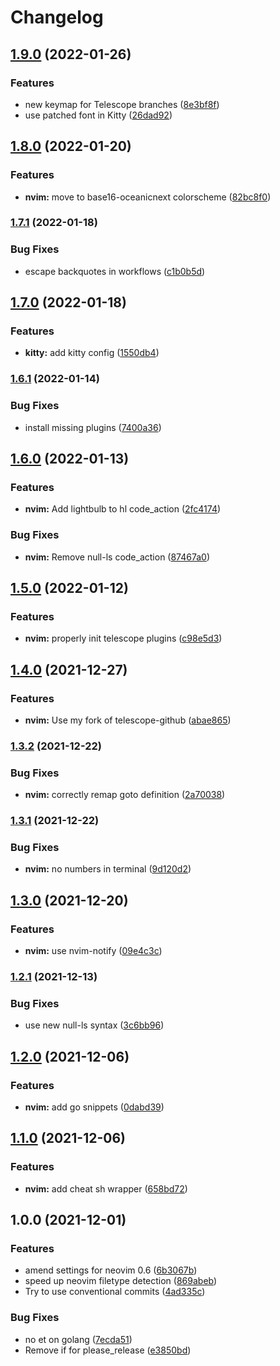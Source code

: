 # Changelog

## [1.9.0](https://www.github.com/sbulav/dotfiles/compare/v1.8.0...v1.9.0) (2022-01-26)


### Features

* new keymap for Telescope branches ([8e3bf8f](https://www.github.com/sbulav/dotfiles/commit/8e3bf8fa76719e1c31c601a7d49c02ab656d30e7))
* use patched font in Kitty ([26dad92](https://www.github.com/sbulav/dotfiles/commit/26dad926ff7f53ace8169a5b5b3b1a1fb8def4cb))

## [1.8.0](https://www.github.com/sbulav/dotfiles/compare/v1.7.1...v1.8.0) (2022-01-20)


### Features

* **nvim:** move to base16-oceanicnext colorscheme ([82bc8f0](https://www.github.com/sbulav/dotfiles/commit/82bc8f0c72144ce3b4c868361dfb5c1d7576e4bf))

### [1.7.1](https://www.github.com/sbulav/dotfiles/compare/v1.7.0...v1.7.1) (2022-01-18)


### Bug Fixes

* escape backquotes in workflows ([c1b0b5d](https://www.github.com/sbulav/dotfiles/commit/c1b0b5d18e08eb45b936b87959846e4998c165b3))

## [1.7.0](https://www.github.com/sbulav/dotfiles/compare/v1.6.1...v1.7.0) (2022-01-18)


### Features

* **kitty:** add kitty config ([1550db4](https://www.github.com/sbulav/dotfiles/commit/1550db41b10144818aba2a9424bd771f966b048b))

### [1.6.1](https://www.github.com/sbulav/dotfiles/compare/v1.6.0...v1.6.1) (2022-01-14)


### Bug Fixes

* install missing plugins ([7400a36](https://www.github.com/sbulav/dotfiles/commit/7400a3600993269bf6649b380d84e376364e57a5))

## [1.6.0](https://www.github.com/sbulav/dotfiles/compare/v1.5.0...v1.6.0) (2022-01-13)


### Features

* **nvim:** Add lightbulb to hl code_action ([2fc4174](https://www.github.com/sbulav/dotfiles/commit/2fc41740523b01deaef1d3a7a9e48c29536cc5f5))


### Bug Fixes

* **nvim:** Remove null-ls code_action ([87467a0](https://www.github.com/sbulav/dotfiles/commit/87467a0a84843fef83c8498bca5b4496fd81f9b2))

## [1.5.0](https://www.github.com/sbulav/dotfiles/compare/v1.4.0...v1.5.0) (2022-01-12)


### Features

* **nvim:** properly init telescope plugins ([c98e5d3](https://www.github.com/sbulav/dotfiles/commit/c98e5d3d0eb915610066a688361f9f784ee9425b))

## [1.4.0](https://www.github.com/sbulav/dotfiles/compare/v1.3.2...v1.4.0) (2021-12-27)


### Features

* **nvim:** Use my fork of telescope-github ([abae865](https://www.github.com/sbulav/dotfiles/commit/abae865774efbb540957884bb6f4675a44328c74))

### [1.3.2](https://www.github.com/sbulav/dotfiles/compare/v1.3.1...v1.3.2) (2021-12-22)


### Bug Fixes

* **nvim:** correctly remap goto definition ([2a70038](https://www.github.com/sbulav/dotfiles/commit/2a70038dc3cddf1ed133d8a7c889712ee3a24cef))

### [1.3.1](https://www.github.com/sbulav/dotfiles/compare/v1.3.0...v1.3.1) (2021-12-22)


### Bug Fixes

* **nvim:** no numbers in terminal ([9d120d2](https://www.github.com/sbulav/dotfiles/commit/9d120d2a18ccb5363bb096b9c67d6bdabbadbefb))

## [1.3.0](https://www.github.com/sbulav/dotfiles/compare/v1.2.1...v1.3.0) (2021-12-20)


### Features

* **nvim:** use nvim-notify ([09e4c3c](https://www.github.com/sbulav/dotfiles/commit/09e4c3cfd9f9c290263045c30f9d61cf033a6b60))

### [1.2.1](https://www.github.com/sbulav/dotfiles/compare/v1.2.0...v1.2.1) (2021-12-13)


### Bug Fixes

* use new null-ls syntax ([3c6bb96](https://www.github.com/sbulav/dotfiles/commit/3c6bb9622c29fbdced24c248ef54852ffd248827))

## [1.2.0](https://www.github.com/sbulav/dotfiles/compare/v1.1.0...v1.2.0) (2021-12-06)


### Features

* **nvim:** add go snippets ([0dabd39](https://www.github.com/sbulav/dotfiles/commit/0dabd397ca572f4a4e354fac5f0e161936c189df))

## [1.1.0](https://www.github.com/sbulav/dotfiles/compare/v1.0.0...v1.1.0) (2021-12-06)


### Features

* **nvim:** add cheat sh wrapper ([658bd72](https://www.github.com/sbulav/dotfiles/commit/658bd72af47e843bd48eb794f3bc967fa7bd7316))

## 1.0.0 (2021-12-01)


### Features

* amend settings for neovim 0.6 ([6b3067b](https://www.github.com/sbulav/dotfiles/commit/6b3067b109ac91f30aeb1f1785a31d4991db63c1))
* speed up neovim filetype detection ([869abeb](https://www.github.com/sbulav/dotfiles/commit/869abeb7e9d4d154e1c4b2748164141c976a6548))
* Try to use conventional commits ([4ad335c](https://www.github.com/sbulav/dotfiles/commit/4ad335c181360406881c5c11dac43765e5a0c2f3))


### Bug Fixes

* no et on golang ([7ecda51](https://www.github.com/sbulav/dotfiles/commit/7ecda5157d1e187ac91e1c880da347faa688aa6b))
* Remove if for please_release ([e3850bd](https://www.github.com/sbulav/dotfiles/commit/e3850bd5f9c68dce3eae2bc6b3d747c10f531857))

